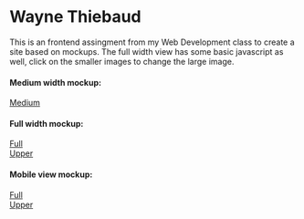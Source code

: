 # Wayne Thiebaud

This is an frontend assingment from my Web Development class to create a site based on mockups.
The full width view has some basic javascript as well, click on the smaller images to change the large image.

#### Medium width mockup:
[Medium](mockups/WTmedium.pdf)  

#### Full width mockup:
[Full](mockups/WTwide(full).pdf)  
[Upper](mockups/WTwide(upper).pdf)  

#### Mobile view mockup:
[Full](mockups/WTmobile(full).pdf)  
[Upper](mockups/WTmobile(upper).pdf)  
